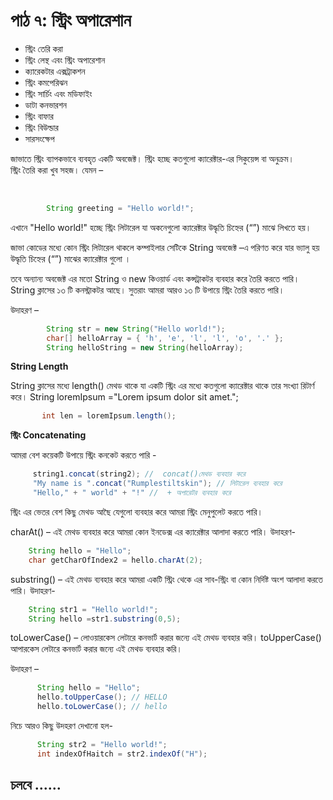 # পাঠ ৭: স্ট্রিং  অপারেশান  

* স্ট্রিং তেরি করা
* স্ট্রিং লেন্থ এবং স্ট্রিং অপারেশান
* ক্যারেকটার এক্সট্রাকশন
* স্ট্রিং কমপেরিঝন
* স্ট্রিং সার্চিং এবং মডিফাইং
* ডাটা কনভারশন
* স্ট্রিং বাফার
* স্ট্রিং বিউল্ডার
* সারসংক্ষেপ



জাভাতে স্ট্রিং ব্যাপকভাবে ব্যবহৃত একটি অবজেক্ট। স্ট্রিং হচ্ছে কতগুলো ক্যারেক্টার-এর সিকুয়েন্স বা অনুক্রম।  
স্ট্রিং তৈরি করা খুব সহজ। 
যেমন – 

‌
```java
		String greeting = "Hello world!"; 

```


এখানে "Hello world!" হচ্ছে স্ট্রিং লিটারেল যা অকনেগুলো ক্যারেক্টার উদ্ধৃতি চিহ্নের (“”) মাঝে লিখতে হয়। 

জাভা কোডের মধ্যে কোন স্ট্রিং লিটারেল থাকলে কম্পাইলার সেটিকে  String অবজেক্ট –এ পরিণত করে যার ভ্যালু হয় উদ্ধৃতি চিহ্নের (“”) মাঝের ক্যারেক্টার গুলো । 

তবে অন্যান্য অবজেক্ট এর মতো String ও new কিওয়ার্ড এবং কন্সট্রাকটর ব্যবহার করে তৈরি করতে পারি। String ক্লাসের ১৩ টি কনস্ট্রাকটর আছে। সুতরাং আমরা আরও ১৩ টি উপায়ে স্ট্রিং তৈরি করতে পারি। 

উদাহরণ – 

```java
		String str = new String("Hello world!");
        char[] helloArray = { 'h', 'e', 'l', 'l', 'o', '.' };
        String helloString = new String(helloArray);

```

**String Length**

String ক্লাসের মধ্যে length() মেথড থাকে যা একটি স্ট্রিং এর মধ্যে কতগুলো ক্যারেক্টার থাকে তার সংখ্যা রিটার্ণ করে। 
String loremIpsum ="Lorem ipsum dolor sit amet.";
     	
```java       
       int len = loremIpsum.length();
```

**স্ট্রিং Concatenating**


আমরা বেশ কয়েকটি উপায়ে স্ট্রিং কনকেট করতে পারি -  

```java    
     string1.concat(string2); //  concat()মেথড ব্যবহার করে 
     "My name is ".concat("Rumplestiltskin"); // লিটারেল ব্যবহার করে 
     "Hello," + " world" + "!" //  + অপারেটর ব্যবহার করে 
```

স্ট্রিং এর ভেতর বেশ কিছু মেথড আছৈ যেগুলো ব্যবহার করে আমরা  স্ট্রিং মেনুপুলেট করতে পারি। 


charAt() – এই মেথড ব্যবহার করে আমরা কোন ইনডেক্স এর ক্যারেক্টার আলাদা করতে পারি। উদাহরণ- 
 
```java     
    String hello = "Hello";
    char getCharOfIndex2 = hello.charAt(2);
```

substring() – এই মেথড ব্যবহার করে আমরা একটি স্ট্রিং থেকে এর সাব-স্ট্রিং বা কোন নির্দিষ্ট অংশ আলাদা করতে পারি। 
উদাহরণ- 

```java
	String str1 = "Hello world!";
	String hello =str1.substring(0,5);
```

toLowerCase() – লোওয়ারকেস লেটারে কনভার্ট করার জন্যে এই মেথড ব্যবহার করি। 
toUpperCase() আপারকেস লেটারে কনভার্ট করার জন্যে এই মেথড ব্যবহার করি। 

উদাহরণ –

```java
      String hello = "Hello";
      hello.toUpperCase(); // HELLO
      hello.toLowerCase(); // hello 
```

নিচে আরও কিছু উদহরণ দেখানো হল-

```java
      String str2 = "Hello world!"; 
      int indexOfHaitch = str2.indexOf("H");
```





## চলবে ......





